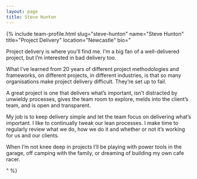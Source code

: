 ```yaml
---
layout: page
title: Steve Hunton
---
```


{% include team-profile.html slug="steve-hunton" name="Steve Hunton" title="Project Delivery" location="Newcastle" bio="<p>Project delivery is where you’ll find me. I’m a big fan of a well-delivered project, but I’m interested in bad delivery too.</p>

<p>What I’ve learned from 20 years of different project methodologies and frameworks, on different projects, in different industries, is that so many organisations make project delivery difficult. They’re set up to fail.</p>

<p>A great project is one that delivers what’s important, isn’t distracted by unwieldy processes, gives the team room to explore, melds into the client’s team, and is open and transparent.</p>

<p>My job is to keep delivery simple and let the team focus on delivering what’s important. I like to continually tweak our lean processes. I make time to regularly review what we do, how we do it and whether or not it’s working for us and our clients. </p>

<p>When I’m not knee deep in projects I’ll be playing with power tools in the garage, off camping with the family, or dreaming of building my own cafe racer.</p>" %}
